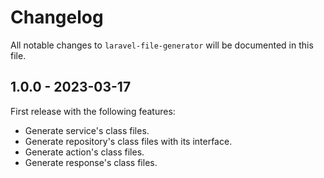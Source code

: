 # Changelog

All notable changes to `laravel-file-generator` will be documented in this file.

## 1.0.0 - 2023-03-17

First release with the following features:

- Generate service's class files.
- Generate repository's class files with its interface.
- Generate action's class files.
- Generate response's class files.
